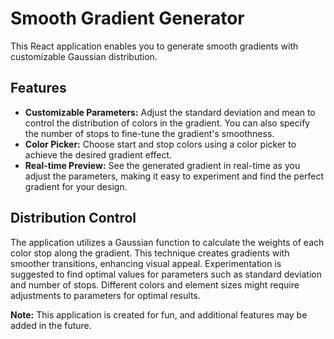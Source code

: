 # Smooth Gradient Generator

This React application enables you to generate smooth gradients with customizable Gaussian distribution.

## Features

- **Customizable Parameters:** Adjust the standard deviation and mean to control the distribution of colors in the
  gradient. You can also specify the number of stops to fine-tune the gradient's smoothness.
- **Color Picker:** Choose start and stop colors using a color picker to achieve the desired gradient effect.
- **Real-time Preview:** See the generated gradient in real-time as you adjust the parameters, making it easy to
  experiment and find the perfect gradient for your design.

## Distribution Control

The application utilizes a Gaussian function to calculate the weights of each color stop along the gradient. This
technique creates gradients with smoother transitions, enhancing visual appeal. Experimentation is suggested to find
optimal values for parameters such as standard deviation and number of stops. Different colors and element sizes might
require adjustments to parameters for optimal results.

**Note:**
This application is created for fun, and additional features may be added in the future.
